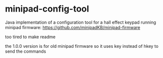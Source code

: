 # minipad-config-tool
Java implementation of a configuration tool for a hall effect keypad running minipad firmware: https://github.com/minipadKB/minipad-firmware

too tired to make readme

the 1.0.0 version is for old minipad firmware so it uses key instead of hkey to send the commands
